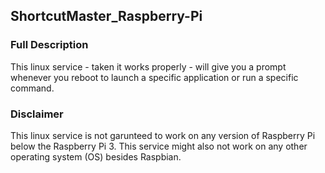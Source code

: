## ShortcutMaster_Raspberry-Pi

### Full Description
This linux service - taken it works properly - will give you a prompt 
whenever you reboot to launch a specific application or run a specific 
command.

### Disclaimer
This linux service is not garunteed to work on any version of 
Raspberry Pi below the Raspberry Pi 3. This service might also 
not work on any other operating system (OS) besides Raspbian.
